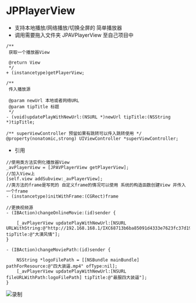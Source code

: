 # JPPlayerView
- 支持本地播放/网络播放/切换全屏的 简单播放器
- 调用需要拖入文件夹 JPAVPlayerView 至自己项目中

```
/**
 获取一个播放器View

 @return View
 */
+ (instancetype)getPlayerView;

/**
 传入播放源
 
 @param newUrl 本地或者网络URL
 @param tipTitle 标题
 */
- (void)updatePlayWithNewUrl:(NSURL *)newUrl tipTitle:(NSString *)tipTitle;

/** superViewController 预留如果有跳转可以传入跳转使用 */
@property(nonatomic,strong) UIViewController *superViewController;
```
- 引用

```
//使用类方法实例化播放器View
_avPlayerView = [JPAVPlayerView getPlayerView];
//加入View上
[self.view addSubview:_avPlayerView];
//类方法的frame是写死的 自定义frame的情况可以使用 系统的构造函数创建View 并传入一个frame
- (instancetype)initWithFrame:(CGRect)frame
```
```
//更换视频源
- (IBAction)changeOnlineMovie:(id)sender {
    
    [_avPlayerView updatePlayWithNewUrl:[NSURL URLWithString:@"http://192.168.168.1/IXC68713b6ba85091d4333e7623fc37d195/f2ceb0ec31273a47604e7868993808d0/5915281c/video/m/220a64784c4bffc405b93332067a7a7843d114586b000021696c229e8d/"] tipTitle:@"大漠风情"];
}

- (IBAction)changeMoviePath:(id)sender {
    
    NSString *logoFilePath = [[NSBundle mainBundle] pathForResource:@"四大装逼.mp4" ofType:nil];
    [_avPlayerView updatePlayWithNewUrl:[NSURL fileURLWithPath:logoFilePath] tipTitle:@"最服四大装逼"];
}
```
![录制](https://github.com/baiyidjp/JPPlayerView/blob/master/PlayMovie/JPAVPlayerView/Images/%E8%A7%86%E9%A2%91%E6%92%AD%E6%94%BE.gif?raw=true)
